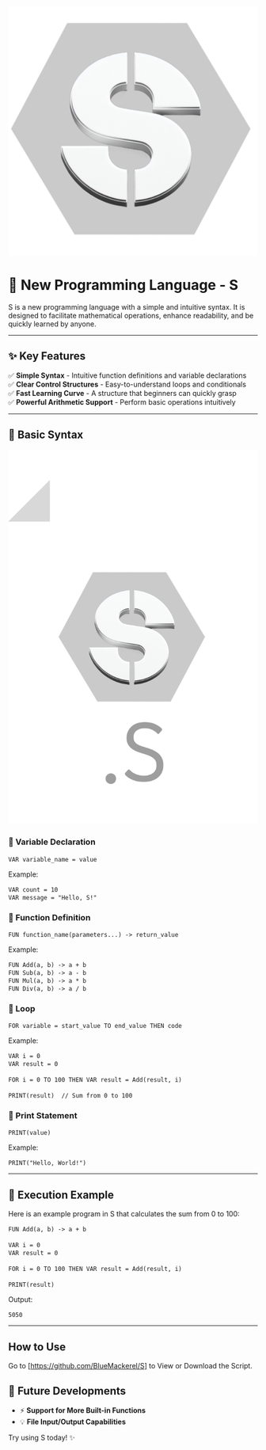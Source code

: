 <img src="https://raw.githubusercontent.com/BlueMackerel/S/master/Others/images/S.png"></img>


# 🚀 New Programming Language - S

S is a new programming language with a simple and intuitive syntax. It is designed to facilitate mathematical operations, enhance readability, and be quickly learned by anyone.

---

## ✨ Key Features
✅ **Simple Syntax** - Intuitive function definitions and variable declarations  
✅ **Clear Control Structures** - Easy-to-understand loops and conditionals  
✅ **Fast Learning Curve** - A structure that beginners can quickly grasp  
✅ **Powerful Arithmetic Support** - Perform basic operations intuitively  

---

## 📌 Basic Syntax
<img src="https://raw.githubusercontent.com/BlueMackerel/S/master/Others/images/Script.png"></img>

### 🔹 Variable Declaration
```plaintext
VAR variable_name = value
```
Example:
```plaintext
VAR count = 10
VAR message = "Hello, S!"
```

### 🔹 Function Definition
```plaintext
FUN function_name(parameters...) -> return_value
```
Example:
```plaintext
FUN Add(a, b) -> a + b
FUN Sub(a, b) -> a - b
FUN Mul(a, b) -> a * b
FUN Div(a, b) -> a / b
```

### 🔹 Loop
```plaintext
FOR variable = start_value TO end_value THEN code
```
Example:
```plaintext
VAR i = 0
VAR result = 0

FOR i = 0 TO 100 THEN VAR result = Add(result, i)

PRINT(result)  // Sum from 0 to 100
```

### 🔹 Print Statement
```plaintext
PRINT(value)
```
Example:
```plaintext
PRINT("Hello, World!")
```

---

## 🎯 Execution Example
Here is an example program in S that calculates the sum from 0 to 100:
```plaintext
FUN Add(a, b) -> a + b

VAR i = 0
VAR result = 0

FOR i = 0 TO 100 THEN VAR result = Add(result, i)

PRINT(result)
```
Output:
```
5050
```

---

## How to Use

Go to [https://github.com/BlueMackerel/S] to View or Download the Script.


## 🚀 Future Developments
- ⚡ **Support for More Built-in Functions**
- 💡 **File Input/Output Capabilities**

Try using S today! ✨

